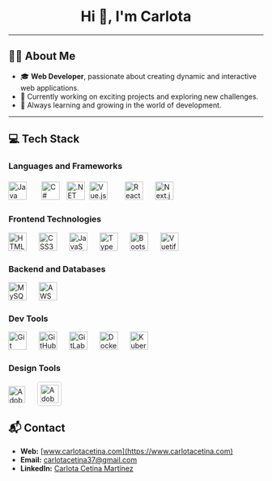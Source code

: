 

<h1 align="center">Hi 👋, I'm Carlota</h1>

---

## 👩🏻 About Me

- 🎓 **Web Developer**, passionate about creating dynamic and interactive web applications.
- 💼 Currently working on exciting projects and exploring new challenges.
- 🌱 Always learning and growing in the world of development.

---

## 💻 Tech Stack

### Languages and Frameworks

<p>
  <!-- Java -->
  <span style="display:inline-block; margin-right:20px;">
    <img src="https://cdn.jsdelivr.net/gh/devicons/devicon/icons/java/java-original.svg"
         alt="Java" width="36" height="36"/>
  </span>

  <!-- C# -->
  <span style="display:inline-block; padding: 5px">
    <img src="https://cdn.jsdelivr.net/gh/devicons/devicon/icons/csharp/csharp-original.svg"
         alt="C#" width="36" height="36"/>
  </span>

  <!-- .NET (dotnetcore) -->
  <span style="display:inline-block; padding: 5px">
    <img src="https://cdn.jsdelivr.net/gh/devicons/devicon/icons/dotnetcore/dotnetcore-original.svg"
         alt=".NET" width="36" height="36"/>
  </span>

  <!-- Vue.js -->
  <span style="display:inline-block; margin-right:30px;">
    <img src="https://cdn.jsdelivr.net/gh/devicons/devicon/icons/vuejs/vuejs-original.svg"
         alt="Vue.js" width="36" height="36"/>
  </span>

  <!-- React -->
  <span style="display:inline-block; margin-right:20px;">
    <img src="https://cdn.jsdelivr.net/gh/devicons/devicon/icons/react/react-original.svg"
         alt="React" width="36" height="36"/>
  </span>

  <!-- Next.js (blanco/negro) -->
  <span style="display:inline-block; margin-right:20px;">
    <img src="https://cdn.jsdelivr.net/gh/devicons/devicon/icons/nextjs/nextjs-original.svg"
         alt="Next.js"width="36" height="36"/>
  </span>
</p>

### Frontend Technologies

<p>
  <!-- HTML5 -->
  <span style="display:inline-block; margin-right:20px;">
    <img src="https://cdn.jsdelivr.net/gh/devicons/devicon/icons/html5/html5-original.svg"
         alt="HTML5" width="36" height="36"/>
  </span>

  <!-- CSS3 -->
  <span style="display:inline-block; margin-right:20px;">
    <img src="https://cdn.jsdelivr.net/gh/devicons/devicon/icons/css3/css3-original.svg"
         alt="CSS3" width="36" height="36"/>
  </span>

  <!-- JavaScript (repetido si lo deseas) -->
  <span style="display:inline-block; margin-right:20px;">
    <img src="https://cdn.jsdelivr.net/gh/devicons/devicon/icons/javascript/javascript-original.svg"
         alt="JavaScript" width="36" height="36"/>
  </span>

  <!-- TypeScript -->
  <span style="display:inline-block; margin-right:20px;">
    <img src="https://cdn.jsdelivr.net/gh/devicons/devicon/icons/typescript/typescript-original.svg"
         alt="TypeScript" width="36" height="36"/>
  </span>

  <!-- Bootstrap -->
  <span style="display:inline-block; margin-right:20px;">
    <img src="https://cdn.jsdelivr.net/gh/devicons/devicon/icons/bootstrap/bootstrap-original.svg"
         alt="Bootstrap" width="36" height="36"/>
  </span>

  <!-- Vuetify -->
  <span style="display:inline-block; margin-right:20px;">
    <img src="https://github.com/user-attachments/assets/b2f7ac56-0a44-49f2-a568-30e64193d654"
         alt="Vuetify" width="36" height="36"/>
  </span>
</p>

### Backend and Databases

<p>
  <!-- MySQL -->
  <span style="display:inline-block; margin-right:20px;">
    <img src="https://cdn.jsdelivr.net/gh/devicons/devicon/icons/mysql/mysql-original.svg"
         alt="MySQL" width="36" height="36"/>
  </span>

  <!-- AWS -->
  <span style="display:inline-block; margin-right:20px;">
    <img src="https://github.com/user-attachments/assets/daf95be1-d70d-4250-a000-5142887a6511"
         alt="AWS" width="36" height="36"/>
  </span>

</p>




### Dev Tools

<p>
  <!-- Git -->
  <span style="display:inline-block; margin-right:20px;">
    <img src="https://cdn.jsdelivr.net/gh/devicons/devicon/icons/git/git-original.svg"
         alt="Git" width="36" height="36"/>
  </span>

  <!-- GitHub -->
  <span style="display:inline-block; margin-right:20px;">
    <img src="https://cdn.jsdelivr.net/gh/devicons/devicon/icons/github/github-original.svg"
         alt="GitHub" width="36" height="36"/>
  </span>

  <!-- GitLab -->
  <span style="display:inline-block; margin-right:20px;">
    <img src="https://cdn.jsdelivr.net/gh/devicons/devicon/icons/gitlab/gitlab-original.svg"
         alt="GitLab" width="36" height="36"/>
  </span>

  <!-- Docker -->
  <span style="display:inline-block; margin-right:20px;">
    <img src="https://cdn.jsdelivr.net/gh/devicons/devicon/icons/docker/docker-original.svg"
         alt="Docker" width="36" height="36"/>
  </span>

  <!-- Kubernetes -->
  <span style="display:inline-block; margin-right:20px;">
    <img src="https://cdn.jsdelivr.net/gh/devicons/devicon/icons/kubernetes/kubernetes-plain.svg"
         alt="Kubernetes" width="36" height="36"/>
  </span>
</p>

### Design Tools

<p>
  <!-- Illustrator -->
  <span style="display:inline-block; margin-right:20px;">
    <img src="https://cdn.jsdelivr.net/gh/devicons/devicon/icons/illustrator/illustrator-plain.svg"
         alt="Adobe Illustrator" width="33" height="33"/>
  </span>


<!-- Photoshop alternativa desde Wikimedia Commons -->
<span style="display:inline-block; margin-right:20px; background-color:white; border:1px solid #ccc; border-radius:5px; padding:5px;">
  <img src="https://upload.wikimedia.org/wikipedia/commons/a/af/Adobe_Photoshop_CC_icon.svg"
       alt="Adobe Photoshop" width="36" height="36"/>
</span>


</p>

## 📬 Contact

<p>

- **Web:** [www.carlotacetina.com](https://www.carlotacetina.com)
- **Email:** [carlotacetina37@gmail.com](mailto:carlotacetina37@gmail.com)
- **LinkedIn:** [Carlota Cetina Martínez](https://www.linkedin.com/in/carlota-cetina-mart%C3%ADnez-938383b3/)

</p>





<!--
**karloteke/karloteke** is a ✨ _special_ ✨ repository because its `README.md` (this file) appears on your GitHub profile.

Here are some ideas to get you started:

- 🔭 I’m currently working on ...
- 🌱 I’m currently learning ...
- 👯 I’m looking to collaborate on ...
- 🤔 I’m looking for help with ...
- 💬 Ask me about ...
- 📫 How to reach me: ...
- 😄 Pronouns: ...
- ⚡ Fun fact: ...
-->

